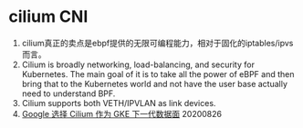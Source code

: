 # cilium CNI

1. cilium真正的卖点是ebpf提供的无限可编程能力，相对于固化的iptables/ipvs而言。
2.  Cilium is broadly networking, load-balancing, and security for Kubernetes. The main goal of it is to take all the power of eBPF and then bring that to the Kubernetes world and not have the user base actually need to understand BPF.
3.  Cilium supports both VETH/IPVLAN as link devices.
4.  [Google 选择 Cilium 作为 GKE 下一代数据面](https://zhuanlan.zhihu.com/p/195759300) 20200826